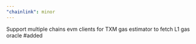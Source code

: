 ```yaml
---
"chainlink": minor
---
```


Support multiple chains evm clients for TXM gas estimator to fetch L1 gas oracle 
#added
